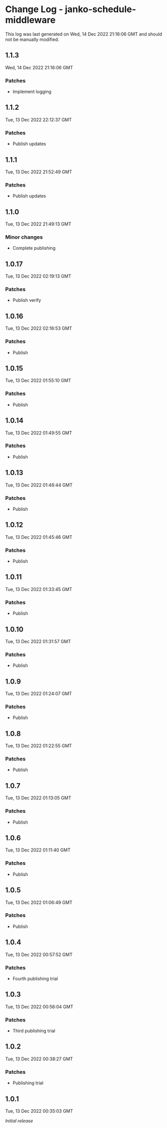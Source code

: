 # Change Log - janko-schedule-middleware

This log was last generated on Wed, 14 Dec 2022 21:16:06 GMT and should not be manually modified.

## 1.1.3
Wed, 14 Dec 2022 21:16:06 GMT

### Patches

- Implement logging

## 1.1.2
Tue, 13 Dec 2022 22:12:37 GMT

### Patches

- Publish updates

## 1.1.1
Tue, 13 Dec 2022 21:52:49 GMT

### Patches

- Publish updates

## 1.1.0
Tue, 13 Dec 2022 21:49:13 GMT

### Minor changes

- Complete publishing

## 1.0.17
Tue, 13 Dec 2022 02:19:13 GMT

### Patches

- Publish verify

## 1.0.16
Tue, 13 Dec 2022 02:16:53 GMT

### Patches

- Publish

## 1.0.15
Tue, 13 Dec 2022 01:55:10 GMT

### Patches

- Publish

## 1.0.14
Tue, 13 Dec 2022 01:49:55 GMT

### Patches

- Publish

## 1.0.13
Tue, 13 Dec 2022 01:46:44 GMT

### Patches

- Publish

## 1.0.12
Tue, 13 Dec 2022 01:45:46 GMT

### Patches

- Publish

## 1.0.11
Tue, 13 Dec 2022 01:33:45 GMT

### Patches

- Publish

## 1.0.10
Tue, 13 Dec 2022 01:31:57 GMT

### Patches

- Publish

## 1.0.9
Tue, 13 Dec 2022 01:24:07 GMT

### Patches

- Publish

## 1.0.8
Tue, 13 Dec 2022 01:22:55 GMT

### Patches

- Publish

## 1.0.7
Tue, 13 Dec 2022 01:13:05 GMT

### Patches

- Publish

## 1.0.6
Tue, 13 Dec 2022 01:11:40 GMT

### Patches

- Publish

## 1.0.5
Tue, 13 Dec 2022 01:06:49 GMT

### Patches

- Publish

## 1.0.4
Tue, 13 Dec 2022 00:57:52 GMT

### Patches

- Fourth publishing trial

## 1.0.3
Tue, 13 Dec 2022 00:56:04 GMT

### Patches

- Third publishing trial

## 1.0.2
Tue, 13 Dec 2022 00:38:27 GMT

### Patches

- Publishing trial

## 1.0.1
Tue, 13 Dec 2022 00:35:03 GMT

_Initial release_

